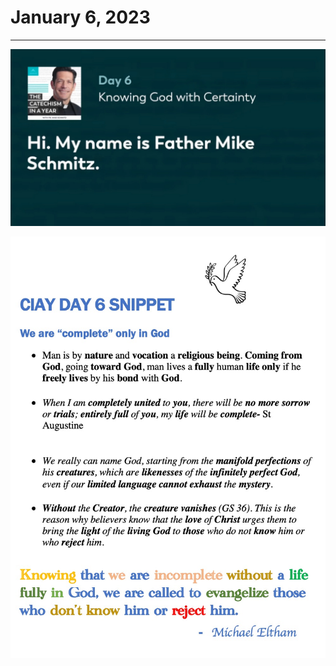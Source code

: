 # January 6, 2023
---

[![Knowing God With Certainty](https://github.com/fernal73/CIAY/blob/main/January/jpgs/Day006.jpg?raw=true)](https://youtu.be/CxqVfrtdcNA "Knowing God With Certainty")

![Day 6 Snippet](https://github.com/fernal73/CIAY/blob/main/January/jpgs/Day6Snippet.jpg?raw=true)
